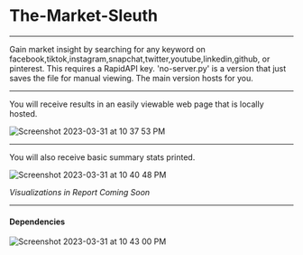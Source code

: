 # The-Market-Sleuth

---

Gain market insight by searching for any keyword on facebook,tiktok,instagram,snapchat,twitter,youtube,linkedin,github, or pinterest. This requires a RapidAPI key. 'no-server.py' is a version that just saves the file for manual viewing. The main version hosts for you. 

---


You will receive results in an easily viewable web page that is locally hosted. 

![Screenshot 2023-03-31 at 10 37 53 PM](https://user-images.githubusercontent.com/50429213/229267719-88d1d957-8922-4e9c-92c4-3858577a1650.png)


---

You will also receive basic summary stats printed. 

![Screenshot 2023-03-31 at 10 40 48 PM](https://user-images.githubusercontent.com/50429213/229267837-06f29aca-8768-451a-8f09-8387b4e0abc7.png)


*Visualizations in Report Coming Soon*

---


#### Dependencies

![Screenshot 2023-03-31 at 10 43 00 PM](https://user-images.githubusercontent.com/50429213/229267914-77e3f099-6c27-4268-841b-b9a81107ba9f.png)
